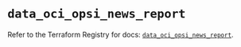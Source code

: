 # `data_oci_opsi_news_report`

Refer to the Terraform Registry for docs: [`data_oci_opsi_news_report`](https://registry.terraform.io/providers/oracle/oci/7.19.0/docs/data-sources/opsi_news_report).
